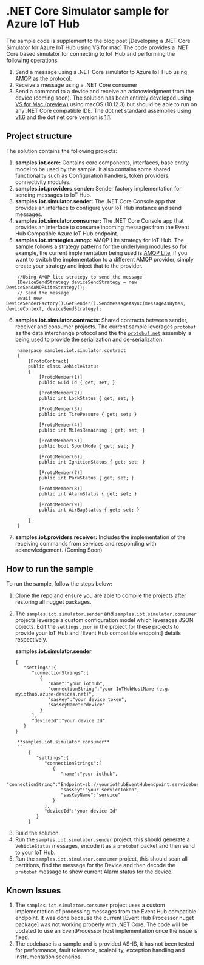 
# **.NET Core Simulator sample for Azure IoT Hub**
The sample code is supplement to the blog post [Developing a .NET Core Simulator for Azure IoT Hub using VS for mac]
The code provides a .NET Core based simulator for connecting to IoT Hub and performing the following operations:
1. Send a message using a .NET Core simulator to Azure IoT Hub using AMQP as the protocol.
2. Receive a message using a .NET Core consumer
3. Send a command to a device and receive an acknowledgment from the device (coming soon).
The solution has been entirely developed using [VS for Mac (preview)](https://www.visualstudio.com/vs/visual-studio-mac/) using macOS (10.12.3) but should be able to run on any .NET Core compatible IDE. The dot net standard assemblies using [v1.6](https://docs.microsoft.com/en-us/dotnet/articles/standard/library) and the dot net core version is [1.1](https://www.microsoft.com/net/core#macos).
## Project structure
The solution contains the following projects:
1. **samples.iot.core:** Contains core components, interfaces, base entity model to be used by the sample. It also contains some shared functionality such as Configuration handlers, token providers, connectivity modules.
2.  **samples.iot.providers.sender:** Sender factory implementation for sending messages to IoT Hub.
3. **samples.iot.simulator.sender:** The .NET Core Console app that provides an interface to configure your IoT Hub instance and send messages.
4. **samples.iot.simulator.consumer:** The .NET Core Console app that provides an interface to consume incoming messages from the Event Hub Compatible Azure IoT Hub endpoint. 
5. **samples.iot.strategies.amqp:** AMQP Lite strategy for IoT Hub. The sample follows a strategy patterns for the underlying modules so for example, the current implementation being used is [AMQP Lite](https://github.com/Azure/amqpnetlite), if you want to switch the implementation to a different AMQP provider, simply create your strategy and inject that to the provider. 
```
	//Using AMQP lite strategy to send the message
	IDeviceSendStrategy deviceSendStrategy = new DeviceSendAMQPLiteStrategy();
	// Send the message
	await new DeviceSenderFactory().GetSender().SendMessageAsync(messageAsBytes, deviceContext, deviceSendStrategy);
```
6. **samples.iot.simulator.contracts:** Shared contracts between sender, receiver and consumer projects. The current sample leverages `protobuf` as the data interchange protocol and the the [`protobuf.net`](https://github.com/mgravell/protobuf-net) assembly is being used to provide the serialization and de-serialization. 

```
	namespace samples.iot.simulator.contract
	{
		[ProtoContract]
		public class VehicleStatus
		{
			[ProtoMember(1)]
			public Guid Id { get; set; }
	
			[ProtoMember(2)]
			public int LockStatus { get; set; }
	
			[ProtoMember(3)]
			public int TirePessure { get; set; }
	
			[ProtoMember(4)]
			public int MilesRemaining { get; set; }
	
			[ProtoMember(5)]
			public bool SportMode { get; set; }
	
			[ProtoMember(6)]
			public int IgnitionStatus { get; set; }
	
			[ProtoMember(7)]
			public int ParkStatus { get; set; }
	
			[ProtoMember(8)]
			public int AlarmStatus { get; set; }
	
			[ProtoMember(9)]
			public int AirBagStatus { get; set; }
	
		}
	}
```
	
7. **samples.iot.providers.receiver:** Includes the implementation of the receiving commands from services and responding with acknowledgement. (Coming Soon)
## How to run the sample
To run the sample, follow the steps below:
1. Clone the repo and ensure you are able to compile the projects after restoring all nugget packages.
2. The `samples.iot.simulator.sender` and `samples.iot.simulator.consumer` projects leverage a custom configuration model which leverages JSON objects. Edit the `settings.json` in the project for these projects to provide your IoT Hub and [Event Hub compatible endpoint] details respectively.
	
	**samples.iot.simulator.sender**
	```
	{
	   "settings":{
		  "connectionStrings":[
			 {
				"name":"your iothub",
				"connectionString":"your IoTHubHostName (e.g. myiothub.azure-devices.net)",
				"sasKey":"your device token",
				"sasKeyName":"device"
			 }
		  ],
		  "deviceId":"your device Id"
	   }
	}
```
	**samples.iot.simulator.consumer**
	```
		{
		   "settings":{
			  "connectionStrings":[
				 {
					"name":"your iothub",
					"connectionString":"Endpoint=sb://youriothubEventHubendpoint.servicebus.windows.net/",
					"sasKey":"your serviceToken",
					"sasKeyName":"service"
				 }
			  ],
			  "deviceId":"your device Id"
		   }
		}
```		
		
3. Build the solution.
4. Run the `samples.iot.simulator.sender` project, this should generate a `VehicleStatus` messages, encode it as a `protobuf` packet and then send to your IoT Hub.
5. Run the `samples.iot.simulator.consumer` project, this should scan all partitions, find the message for the Device and then decode the `protobuf` message to show current Alarm status for the device.
## Known Issues
1. The `samples.iot.simulator.consumer` project uses a custom implementation of processing messages from the Event Hub compatible endpoint. It was done because the current [Event Hub Processor nuget package] was not working properly with .NET Core. The code will be updated to use an EventProcessor host implementation once the issue is fixed.
2. The codebase is a sample and is provided AS-IS, it has not been tested for performance, fault tolerance, scalability, exception handling and instrumentation scenarios. 
